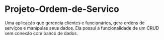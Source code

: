 # Projeto-Ordem-de-Servico
Uma aplicação que gerencia clientes e funcionários, gera ordens de serviços e manipulas seus dados. Ela possui a funcionalidade de um CRUD sem conexão com banco de dados.
